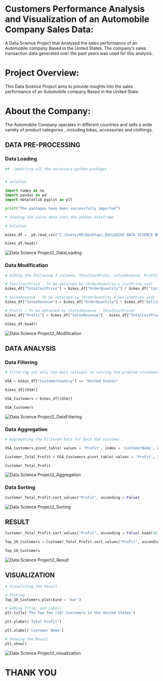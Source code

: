 # Customers Performance Analysis and Visualization of an Automobile Company Sales Data:
A Data Science Project that Analysed  the sales performance of an Automobile company Based in the United States. The company’s sales transaction data generated over the past years was used for this  analysis.

# Project Overview: 
This Data  Science Project aims to provide  insights into the sales performance of  an Automobile  company Based in the United State. 

# About the Company:
The Automobile Company operates in different countries and  sells a wide variety of product categories , including bikes, accessories and clothings.  


## DATA PRE-PROCESSING

### Data Loading
```Python
##  importing all the necessary python packages


# solution 

import numpy as np 
import pandas as pd 
import matplotlib.pyplot as plt

print("The packages have been successfully imported")
```

```Python
# reading the sales data into the pandas dataframe

# Solution

bikes_df =  pd.read_csv("C:/Users/HP/Desktop/_EXCLUSIVE DATA SCIENCE BOOT CAMP_STUDENT FOLDER/_DATASET/bikes.csv")

bikes_df.head()
```
![Data Science Project2_DataLoading](https://github.com/user-attachments/assets/1e746714-6213-4c49-87c6-9cebeafd14f3)

###  Data Modification
```Python
# Adding the following 3 columns; TotalCostPrice, SalesRevenue, Profit.

# TotalCostPrice : To be obtained by (OrderQuantity x CostPrice_usd)
bikes_df["TotalCostPrice"] = bikes_df["OrderQuantity"] * bikes_df["CostPrice_usd"] 

# SalesRevenue : To be obtained by (OrderQuantity x SellingPrice_usd)
bikes_df["SalesRevenue"] = bikes_df["OrderQuantity"] * bikes_df["SellingPrice_usd"] 

# Profit : To be obtained by (SalesRevenue - TotalCostPrice)
bikes_df["Profit"] = bikes_df["SalesRevenue"] - bikes_df["TotalCostPrice"]

bikes_df.head()
```
![Data Science Project2_Modification](https://github.com/user-attachments/assets/341a0d3b-9f16-4e06-8803-116365c5e0b1)

## DATA ANALYSIS
### Data Filtering
```Python
# Filtering out only the data relevant to solving the problem statement

USA = bikes_df["CustomerCountry"] == "United States"

bikes_df[(USA)]

USA_Customers = bikes_df[(USA)]

USA_Customers
```
![Data Science Project2_DataFiltering](https://github.com/user-attachments/assets/165a08d8-eabf-48f7-a54d-430340315eb4)

### Data Aggregation
```Python
# Aggregating the Filtered Data for Each USA customer

USA_Customers.pivot_table( values = 'Profit', index = 'CustomerName', aggfunc = np.sum)

Customer_Total_Profit = USA_Customers.pivot_table( values = 'Profit', index = 'CustomerName', aggfunc = np.sum)

Customer_Total_Profit
```
![Data Science Project2_Aggregation](https://github.com/user-attachments/assets/5229e3c8-0111-43df-ad54-c5d5e4d7285e)

### Data Sorting
```Python
Customer_Total_Profit.sort_values("Profit", ascending = False)
```
![Data Science Project2_Sorting](https://github.com/user-attachments/assets/491c83a2-adf7-428e-90b5-2cc071a87abb)

## RESULT
```Python
Customer_Total_Profit.sort_values("Profit", ascending = False).head(10)

Top_10_Customers = Customer_Total_Profit.sort_values("Profit", ascending = False).head(10)

Top_10_Customers
```
![Data Science Project2_Result](https://github.com/user-attachments/assets/c84d4a24-51a0-4c52-8876-62ecac108c4b)

## VISUALIZATION
```Python
# Visualizing The Result

# Ploting
Top_10_Customers.plot(kind = 'bar')

# Adding Title, and Labels
plt.title('The Top Ten (10) Customers in the United States')

plt.ylabel('Total Profit')

plt.xlabel('Customer Name')

# Showing the Result
plt.show()
```
![Data Science Project2_visualization](https://github.com/user-attachments/assets/816ab578-fbf3-496e-b9e6-1f8052930865)

# THANK YOU
